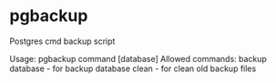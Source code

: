 # pgbackup
Postgres cmd backup script


Usage: pgbackup command [database]
Allowed commands: 
  backup database - for backup database
  clean - for clean old backup files
